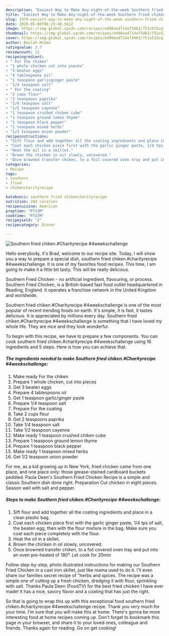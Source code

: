 ```yaml
---
description: "Easiest Way to Make Any-night-of-the-week Southern fried chiken.#Charityrecipe #4weekschallenge"
title: "Easiest Way to Make Any-night-of-the-week Southern fried chiken.#Charityrecipe #4weekschallenge"
slug: 1470-easiest-way-to-make-any-night-of-the-week-southern-fried-chikencharityrecipe-4weekschallenge
date: 2020-05-06T06:23:48.562Z
image: https://img-global.cpcdn.com/recipes/ed98aad714af3463/751x532cq70/southern-fried-chikencharityrecipe-4weekschallenge-recipe-main-photo.jpg
thumbnail: https://img-global.cpcdn.com/recipes/ed98aad714af3463/751x532cq70/southern-fried-chikencharityrecipe-4weekschallenge-recipe-main-photo.jpg
cover: https://img-global.cpcdn.com/recipes/ed98aad714af3463/751x532cq70/southern-fried-chikencharityrecipe-4weekschallenge-recipe-main-photo.jpg
author: Beulah McGee
ratingvalue: 3.7
reviewcount: 12
recipeingredient:
- " For the chiken"
- "1 whole chicken cut into pieces"
- "3 beaten eggs"
- "4 tablespoons oil"
- "1 teaspoon garlicginger paste"
- "1/4 teaspoon salt"
- " For the coating"
- "2 cups flour"
- "2 teaspoons paprika"
- "1/4 teaspoon salt"
- "1/2 teaspoon cayenne"
- "1 teaspoon crushed chiken cube"
- "1 teaspoon ground lemon thyme"
- "1 teaspoon black pepper"
- "1 teaspoon mixed herbs"
- "1/2 teaspoon onion powder"
recipeinstructions:
- "Sift flour and add together all the coating ingredients and place in a clean plastic bag."
- "Coat each chicken piece first with the garlic ginger paste, 1/4 tps of salt, the beaten egg, then with the flour mixture in the bag. Make sure you coat each piece completely with the flour."
- "Heat the oil in a skillet."
- "Brown the chicken in oil slowly, uncovered."
- "Once browned transfer chiken, to a foil covered oven tray and put into an oven pre-heated of 180°. Let cook for 20min"
categories:
- Recipe
tags:
- southern
- fried
- chikencharityrecipe

katakunci: southern fried chikencharityrecipe 
nutrition: 294 calories
recipecuisine: American
preptime: "PT13M"
cooktime: "PT47M"
recipeyield: "2"
recipecategory: Dinner

---
```



![Southern fried chiken.#Charityrecipe #4weekschallenge](https://img-global.cpcdn.com/recipes/ed98aad714af3463/751x532cq70/southern-fried-chikencharityrecipe-4weekschallenge-recipe-main-photo.jpg)

Hello everybody, it's Brad, welcome to our recipe site. Today, I will show you a way to prepare a special dish, southern fried chiken.#charityrecipe #4weekschallenge. It is one of my favorites food recipes. This time, I am going to make it a little bit tasty. This will be really delicious.

Southern Fried Chicken - no artificial ingredient, flavouring, or process. Southern Fried Chicken, is a British-based fast food outlet headquartered in Reading, England. It operates a franchise network in the United Kingdom and worldwide.

Southern fried chiken.#Charityrecipe #4weekschallenge is one of the most popular of recent trending foods on earth. It's simple, it is fast, it tastes delicious. It is appreciated by millions every day. Southern fried chiken.#Charityrecipe #4weekschallenge is something that I have loved my whole life. They are nice and they look wonderful.


To begin with this recipe, we have to prepare a few components. You can cook southern fried chiken.#charityrecipe #4weekschallenge using 16 ingredients and 5 steps. Here is how you can achieve that.

<!--inarticleads1-->

##### The ingredients needed to make Southern fried chiken.#Charityrecipe #4weekschallenge:

1. Make ready  For the chiken
1. Prepare 1 whole chicken, cut into pieces
1. Get 3 beaten eggs
1. Prepare 4 tablespoons oil
1. Get 1 teaspoon garlic/ginger paste
1. Prepare 1/4 teaspoon salt
1. Prepare  For the coating
1. Take 2 cups flour
1. Get 2 teaspoons paprika
1. Take 1/4 teaspoon salt
1. Take 1/2 teaspoon cayenne
1. Make ready 1 teaspoon crushed chiken cube
1. Prepare 1 teaspoon ground lemon thyme
1. Prepare 1 teaspoon black pepper
1. Make ready 1 teaspoon mixed herbs
1. Get 1/2 teaspoon onion powder


For me, as a kid growing up in New York, fried chicken came from one place, and one place only: those grease-stained cardboard buckets peddled. Paula Deen&#39;s Southern Fried Chicken Recipe is a simple and classic Southern dish done right. Preparation Cut chicken in eight pieces. Season well with salt and pepper. 

<!--inarticleads2-->

##### Steps to make Southern fried chiken.#Charityrecipe #4weekschallenge:

1. Sift flour and add together all the coating ingredients and place in a clean plastic bag.
1. Coat each chicken piece first with the garlic ginger paste, 1/4 tps of salt, the beaten egg, then with the flour mixture in the bag. Make sure you coat each piece completely with the flour.
1. Heat the oil in a skillet.
1. Brown the chicken in oil slowly, uncovered.
1. Once browned transfer chiken, to a foil covered oven tray and put into an oven pre-heated of 180°. Let cook for 20min


Follow step-by-step, photo illustrated instructions for making our Southern Fried Chicken in a cast iron skillet, just like mama used to do it. I&#39;ll even share our families secret recipe of &#34;herbs and spices. The recipe was a simple one of cutting up a fresh chicken, dredging it with flour, sprinkling with salt. Thanks Paula Deen (FoodTV) for the best fried chicken I have ever made! It has a nice, savory flavor and a coating that has just the right. 

So that is going to wrap this up with this exceptional food southern fried chiken.#charityrecipe #4weekschallenge recipe. Thank you very much for your time. I'm sure that you will make this at home. There's gonna be more interesting food at home recipes coming up. Don't forget to bookmark this page in your browser, and share it to your loved ones, colleague and friends. Thanks again for reading. Go on get cooking!
